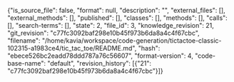 {"is_source_file": false, "format": null, "description": "", "external_files": [], "external_methods": [], "published": [], "classes": [], "methods": [], "calls": [], "search-terms": [], "state": 2, "file_id": 3, "knowledge_revision": 21, "git_revision": "c77fc3092baf298e10b45f973b6da8a4c4f67cbc", "filename": "/home/kavia/workspace/code-generation/tictactoe-classic-102315-a1983ce4/tic_tac_toe/README.md", "hash": "ebece526bc2eadd78ddd787a76c56607", "format-version": 4, "code-base-name": "default", "revision_history": [{"21": "c77fc3092baf298e10b45f973b6da8a4c4f67cbc"}]}
